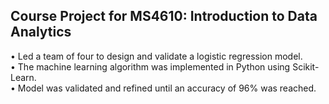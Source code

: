 ## Course Project for MS4610: Introduction to Data Analytics
•	Led a team of four to design and validate a logistic regression model. <br />
•	The machine learning algorithm was implemented in Python using Scikit-Learn. <br />
•	Model was validated and refined until an accuracy of 96% was reached. <br />
